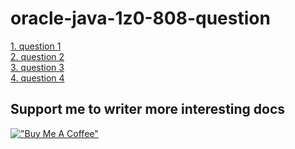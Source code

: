 # oracle-java-1z0-808-question
[1. question 1](https://github.com/ledangtuanbk/oracle-java-1z0-808-question/tree/master/src/main/java/com/ldt/question1)<br>
[2. question 2](https://github.com/ledangtuanbk/oracle-java-1z0-808-question/tree/master/src/main/java/com/ldt/question2)<br>
[3. question 3](https://github.com/ledangtuanbk/oracle-java-1z0-808-question/tree/master/src/main/java/com/ldt/question3)<br>
[4. question 4](https://github.com/ledangtuanbk/oracle-java-1z0-808-question/tree/master/src/main/java/com/ldt/question4)<br>

## Support me to writer more interesting docs
[!["Buy Me A Coffee"](https://www.buymeacoffee.com/assets/img/custom_images/orange_img.png)](https://www.buymeacoffee.com/ledangtuanbk)